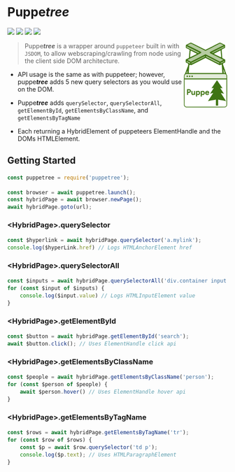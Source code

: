 # Puppe<b><i>tree</i></b>

![](https://img.shields.io/npm/dw/puppetree?color=466551&style=for-the-badge)
![](https://img.shields.io/github/license/swimauger/puppetree?color=368C72&style=for-the-badge)
![](https://img.shields.io/npm/v/puppetree?color=7ECBA1&style=for-the-badge)
![](https://img.shields.io/github/repo-size/swimauger/puppetree?color=E7EED2&label=Size&style=for-the-badge)

<img src="./puppetree.png" height="150" align="right">

> Puppe<b><i>tree</i></b> is a wrapper around `puppeteer` built in with `JSDOM`, to allow webscraping/crawling from node using the client side DOM architecture.

- API usage is the same as with puppeteer; however, puppe<b><i>tree</i></b> adds 5 new query selectors as you would use on the DOM.

- Puppe<b><i>tree</i></b> adds `querySelector`, `querySelectorAll`, `getElementById`, `getElementsByClassName`, and `getElementsByTagName`

- Each returning a HybridElement of puppeteers ElementHandle and the DOMs HTMLElement.

## Getting Started
```javascript
const puppetree = require('puppetree');

const browser = await puppetree.launch();
const hybridPage = await browser.newPage();
await hybridPage.goto(url);
```

### \<HybridPage>.querySelector
```javascript
const $hyperlink = await hybridPage.querySelector('a.mylink');
console.log($hyperLink.href) // Logs HTMLAnchorElement href
```

### \<HybridPage>.querySelectorAll
```javascript
const $inputs = await hybridPage.querySelectorAll('div.container input');
for (const $input of $inputs) {
    console.log($input.value) // Logs HTMLInputElement value
}
```

### \<HybridPage>.getElementById
```javascript
const $button = await hybridPage.getElementById('search');
await $button.click(); // Uses ElementHandle click api
```

### \<HybridPage>.getElementsByClassName
```javascript
const $people = await hybridPage.getElementsByClassName('person');
for (const $person of $people) {
    await $person.hover() // Uses ElementHandle hover api
}
```

### \<HybridPage>.getElementsByTagName
```javascript
const $rows = await hybridPage.getElementsByTagName('tr');
for (const $row of $rows) {
    const $p = await $row.querySelector('td p');
    console.log($p.text); // Uses HTMLParagraphElement
}
```
